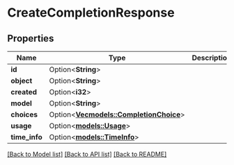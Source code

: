 # CreateCompletionResponse

## Properties

Name | Type | Description | Notes
------------ | ------------- | ------------- | -------------
**id** | Option<**String**> |  | [optional]
**object** | Option<**String**> |  | [optional]
**created** | Option<**i32**> |  | [optional]
**model** | Option<**String**> |  | [optional]
**choices** | Option<[**Vec<models::CompletionChoice>**](CompletionChoice.md)> |  | [optional]
**usage** | Option<[**models::Usage**](Usage.md)> |  | [optional]
**time_info** | Option<[**models::TimeInfo**](TimeInfo.md)> |  | [optional]

[[Back to Model list]](../README.md#documentation-for-models) [[Back to API list]](../README.md#documentation-for-api-endpoints) [[Back to README]](../README.md)


